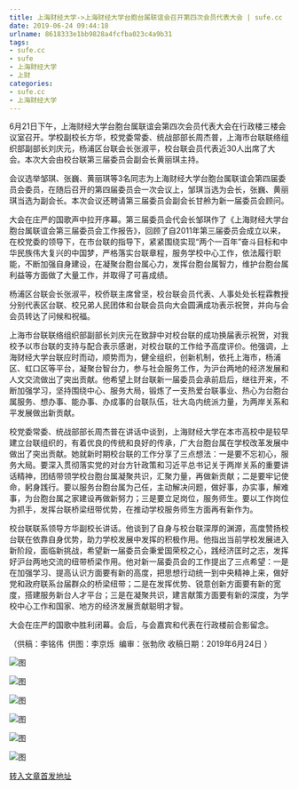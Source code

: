 ```yaml
---
title: 上海财经大学->上海财经大学台胞台属联谊会召开第四次会员代表大会 | sufe.cc
date: 2019-06-24 09:44:18
urlname: 8618333e1bb9828a4fcfba023c4a9b31
tags: 
- sufe.cc
- sufe
- 上海财经大学
- 上财
categories:
- sufe.cc
- 上海财经大学
---
```



6月21日下午，上海财经大学台胞台属联谊会第四次会员代表大会在行政楼三楼会议室召开。学校副校长方华，校党委常委、统战部部长周杰普，上海市台联联络组织部副部长刘庆元，杨浦区台联会长张淑平，校台联会员代表近30人出席了大会。本次大会由校台联第三届委员会副会长黄丽琪主持。

会议选举邹琪、张巍、黄丽琪等3名同志为上海财经大学台胞台属联谊会第四届委员会委员，在随后召开的第四届委员会一次会议上，邹琪当选为会长，张巍、黄丽琪当选为副会长。本次会议还聘请第三届委员会副会长甘舲为新一届委员会顾问。

大会在庄严的国歌声中拉开序幕。第三届委员会代会长邹琪作了《上海财经大学台胞台属联谊会第三届委员会工作报告》，回顾了自2011年第三届委员会成立以来，在校党委的领导下，在市台联的指导下，紧紧围绕实现“两个一百年”奋斗目标和中华民族伟大复兴的中国梦，严格落实台联章程，服务学校中心工作，依法履行职能，不断加强自身建设，在凝聚台胞台属心力，发挥台胞台属智力，维护台胞台属利益等方面做了大量工作，并取得了可喜成绩。

杨浦区台联会长张淑平，校侨联主席曾坚，校台联会员代表、人事处处长程霖教授分别代表区台联、校兄弟人民团体和台联会员向大会圆满成功表示祝贺，并向与会会员转达了问候和祝福。

上海市台联联络组织部副部长刘庆元在致辞中对校台联的成功换届表示祝贺，对我校予以市台联的支持与配合表示感谢，对校台联的工作给予高度评价。他强调，上海财经大学台联应时而动，顺势而为，健全组织，创新机制，依托上海市，杨浦区、虹口区等平台，凝聚台智台力，参与社会服务工作，为沪台两地的经济发展和人文交流做出了突出贡献。他希望上财台联新一届委员会承前启后，继往开来，不断加强学习，坚持围绕中心、服务大局，锻炼了一支热爱台联事业、热心为台胞台属服务、想办事、能办事、办成事的台联队伍，壮大岛内统派力量，为两岸关系和平发展做出新贡献。

校党委常委、统战部部长周杰普在讲话中谈到，上海财经大学在本市高校中是较早建立台联组织的，有着优良的传统和良好的传承，广大台胞台属在学校改革发展中做出了突出贡献。她就新时期校台联的工作分享了三点想法：一是要不忘初心，服务大局。要深入贯彻落实党的对台方针政策和习近平总书记关于两岸关系的重要讲话精神，团结带领学校台胞台属凝聚共识，汇聚力量，再做新贡献；二是要牢记使命，躬身践行。要以服务台胞台属为己任，主动解决问题，做好事，办实事，解难事，为台胞台属之家建设再做新努力；三是要立足岗位，服务师生。要以工作岗位为抓手，发挥台联桥梁纽带优势，在推动学校服务师生方面再有新作为。

校台联联系领导方华副校长讲话。他谈到了自身与校台联深厚的渊源，高度赞扬校台联在依靠自身优势，助力学校发展中发挥的积极作用。他指出当前学校发展进入新阶段，面临新挑战，希望新一届委员会秉爱国荣校之心，践经济匡时之志，发挥好沪台两地交流的纽带桥梁作用。他对新一届委员会的工作提出了三点希望：一是在加强学习、提高认识方面要有新的高度，把思想行动统一到中央精神上来，做好党和政府联系台届群众的桥梁纽带；二是在发挥优势、锐意创新方面要有新的宽度，搭建服务新台人才平台；三是在凝聚共识，建言献策方面要有新的深度，为学校中心工作和国家、地方的经济发展贡献聪明才智。

大会在庄严的国歌中胜利闭幕。会后，与会嘉宾和代表在行政楼前合影留念。

（供稿：李铭伟  供图：李京烁  编审：张勃欣 收稿日期：2019年6月24日 ）



![图](http://news.sufe.edu.cn/_upload/article/images/e7/89/7cdc5ab1487da1243b793924e4e0/94740243-e40b-4fb7-bacd-01c4932111bc.jpg)

![图](http://news.sufe.edu.cn/_upload/article/images/e7/89/7cdc5ab1487da1243b793924e4e0/2ed65243-54e0-4d29-a24f-7b4406ea23db.jpg)

![图](http://news.sufe.edu.cn/_upload/article/images/e7/89/7cdc5ab1487da1243b793924e4e0/1cb42cac-82d6-4af9-bea1-00b7867cecce.jpg)

![图](http://news.sufe.edu.cn/_upload/article/images/e7/89/7cdc5ab1487da1243b793924e4e0/4bf2d31a-bb20-4759-bcb2-f78e11a25fb4.jpg)

![图](http://news.sufe.edu.cn/_upload/article/images/e7/89/7cdc5ab1487da1243b793924e4e0/783acf00-dc4e-4cc2-bb79-b81a760064f7.jpg)

![图](http://news.sufe.edu.cn/_upload/article/images/e7/89/7cdc5ab1487da1243b793924e4e0/2bb40702-5b92-49b7-ba17-90a72753d616.jpg)

[转入文章首发地址](http://news.sufe.edu.cn/da/52/c179a121426/page.htm)